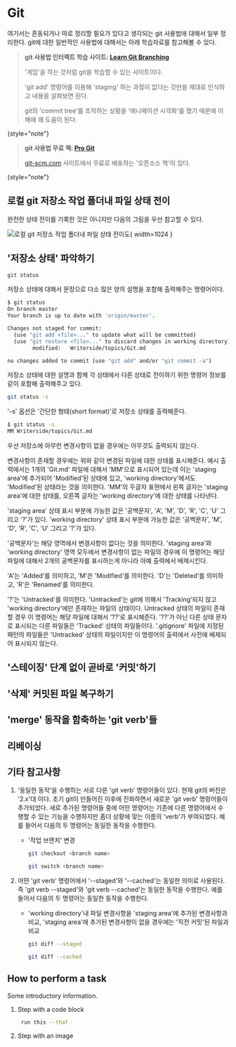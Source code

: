# Git

여기서는 혼동되거나 따로 정리할 필요가 있다고 생각되는 git 사용법에 대해서 일부 정리한다. git에 대한 일반적인 사용법에 대해서는 아래 학습자료를 참고해볼 수 있다.

> **git 사용법 인터랙트 학습 사이트: [Learn Git Branching](https://learngitbranching.js.org)**
>
> '게임'을 하는 것처럼 git을 학습할 수 있는 사이트이다.
> 
> 'git add' 명령어를 이용해 'staging' 하는 과정이 없다는 것만을 제대로 인식하고 내용을 살펴보면 된다.
> 
> git의 'commit tree'를 조작하는 상황을 '애니메이션 시각화'를 했기 때문에 이해에 꽤 도움이 된다.
>
{style="note"}

> **git 사용법 무료 책: [Pro Git](https://git-scm.com/book/en/v2)**
>
> [git-scm.com](https://git-scm.com) 사이트에서 무료로 배포하는 '오픈소스 책'이 있다.
>
{style="note"}

## 로컬 git 저장소 작업 폴더내 파일 상태 전이

완전한 상태 전이를 기록한 것은 아니지만 다음의 그림을 우선 참고할 수 있다.

![로컬 git 저장소 작업 폴더내 파일 상태 전이도](git_file_state_diagram.png){ width=1024 }

## '저장소 상태' 파악하기

```bash
git status
```
저장소 상태에 대해서 문장으로 다소 많은 양의 설명을 포함해 출력해주는 명령어이다.

```bash
$ git status
On branch master
Your branch is up to date with 'origin/master'.

Changes not staged for commit:
  (use "git add <file>..." to update what will be committed)
  (use "git restore <file>..." to discard changes in working directory)
        modified:   Writerside/topics/Git.md

no changes added to commit (use "git add" and/or "git commit -a")
```
저장소 상태에 대한 설명과 함께 각 상태에서 다른 상태로 전이하기 위한 명령어 정보를 같이 포함해 출력해주고 있다.

```bash
git status -s
```
'-s' 옵션은 '간단한 형태(short format)'로 저장소 상태를 출력해준다.

```bash
$ git status -s
MM Writerside/topics/Git.md
```
우선 저장소에 아무런 변경사항이 없을 경우에는 아무것도 출력되지 않는다.

변경사항이 존재할 경우에는 위와 같이 변경된 파일에 대한 상태를 표시해준다. 예시 출력에서는 1개의 'Git.md' 파일에 대해서 'MM'으로 표시되어 있는데
이는 'staging area'에 추가되어 'Modified'된 상태에 있고, 'working directory'에서도 'Modified'된 상태라는 것을 의미한다.
'MM'의 두글자 표현에서 왼쪽 글자는 'staging area'에 대한 상태를, 오른쪽 글자는 'working directory'에 대한 상태를 나타낸다.

'staging area' 상태 표시 부분에 가능한 값은 '공백문자', 'A', 'M', 'D', 'R', 'C', 'U' 그리고 '?'가 있다.
'working directory' 상태 표시 부분에 가능한 값은 '공백문자', 'M', 'D', 'R', 'C', 'U' 그리고 '?'가 있다.

'공백문자'는 해당 영역에서 변경사항이 없다는 것을 의미한다. 'staging area'와 'working directory' 영역 모두에서 변경사항이 없는 파일의 경우에 
이 명령어는 해당 파일에 대해서 2개의 공백문자를 표시하는게 아니라 아예 출력에서 배제시킨다. 

'A'는 'Added'를 의미하고, 'M'은 'Modified'를 의미한다. 'D'는 'Deleted'를 의미하고, 'R'은 'Renamed'를 의미한다.

'?'는 'Untracked'를 의미한다. 'Untracked'는 git에 의해서 'Tracking'되지 않고 'working directory'에만 존재하는 파일의 상태이다.
Untracked 상태의 파일이 존재할 경우 이 명령어는 해당 파일에 대해서 '??'로 표시해준다. '??'가 아닌 다른 상태 문자로 표시되는 다른 파일들은 'Tracked'
상태의 파일들이다. '.gitignore' 파일에 지정된 패턴의 파일들은 'Untracked' 상태의 파일이지만 이 명령어의 출력에서 사전에 배제되어 표시되지 않는다.

## '스테이징' 단계 없이 곧바로 '커밋'하기

## '삭제' 커밋된 파일 복구하기

## 'merge' 동작을 함축하는 'git verb'들

## 리베이싱

## 기타 참고사항

1. '동일한 동작'을 수행하는 서로 다른 'git verb' 명령어들이 있다.
현재 git의 버전은 '2.x'대 이다. 초기 git이 만들어진 이후에 진화하면서 새로운 'git verb' 명령어들이 추가되었다.
새로 추가된 명령어들 중에 어떤 명령어는 기존에 다른 명령어에서 수행할 수 있는 기능을 수행하지만 좀더 상황에 맞는 이름의 'verb'가 부여되었다.
예를 들어서 다음의 두 명령어는 동일한 동작을 수행한다.

   * '작업 브랜치' 변경
      ```bash
      git checkout <branch name>
      ```
      
      ```bash
      git switch <branch name>
      ```
     
2. 어떤 'git verb' 명령어에서 '--staged'와 '--cached'는 동일한 의미로 사용된다.
즉 'git verb --staged'와 'git verb --cached'는 동일한 동작을 수행한다. 예를 들어서 다음의 두 명령어는 동일한 동작을 수행한다.

   * 'working directory'내 파일 변경사항을 'staging area'에 추가된 변경사항과 비교,
     'staging area'에 추가된 변경사항이 없을 경우에는 '직전 커밋'된 파일과 비교
      ```bash
      git diff --staged
      ```
   
      ```bash
      git diff --cached
      ```

## How to perform a task

Some introductory information.

1. Step with a code block
   ```bash
    run this --that
   ```
   
2. Step with an image
   ![]()

<!-- The 'src' attribute should contain the name of an image from the '/images' folder in your project -->
